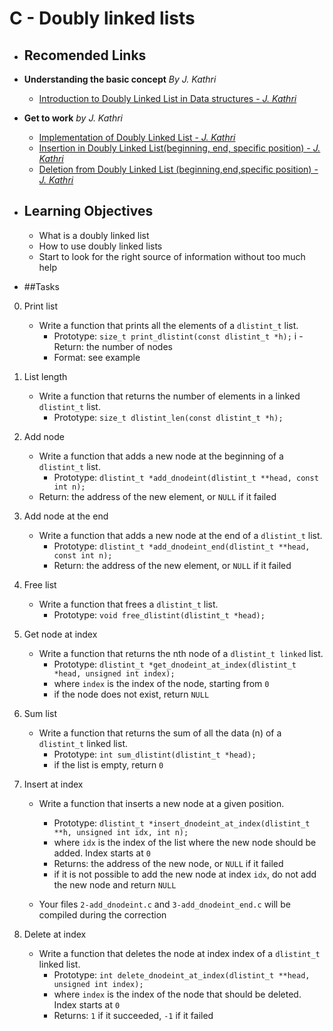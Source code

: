 # C - Doubly linked lists

- ## Recomended Links 
- __Understanding the basic concept__ *By J. Kathri* 
	- [Introduction to Doubly Linked List in Data structures - *J. Kathri*](https://www.youtube.com/watch?v=nquQ_fYGGA4)

- __Get to work__ *by J. Kathri*	
	- [Implementation of Doubly Linked List - *J. Kathri*](https://www.youtube.com/watch?v=H8-IuKKiQeo)
	- [Insertion in Doubly Linked List(beginning, end, specific position) - *J. Kathri*](https://www.youtube.com/watch?v=v4szCPs9yEY&list=PLdo5W4Nhv31bbKJzrsKfMpo_grxuLl8LU&index=18)
	- [Deletion from Doubly Linked List (beginning,end,specific position) - *J. Kathri*](https://www.youtube.com/watch?v=7yNUXcOcHwE)


- ## Learning Objectives

	- What is a doubly linked list
	- How to use doubly linked lists
	- Start to look for the right source of information without too much help

- ##Tasks

0. Print list
	- Write a function that prints all the elements of a `dlistint_t` list.
		- Prototype: `size_t print_dlistint(const dlistint_t *h);`
i		- Return: the number of nodes
		- Format: see example

1. List length
	- Write a function that returns the number of elements in a linked `dlistint_t` list.
		- Prototype: `size_t dlistint_len(const dlistint_t *h);`

2. Add node
	- Write a function that adds a new node at the beginning of a `dlistint_t` list.
		- Prototype: `dlistint_t *add_dnodeint(dlistint_t **head, const int n);`
	- Return: the address of the new element, or `NULL` if it failed

3. Add node at the end
	- Write a function that adds a new node at the end of a `dlistint_t` list.
		- Prototype: `dlistint_t *add_dnodeint_end(dlistint_t **head, const int n);`
		- Return: the address of the new element, or `NULL` if it failed

4. Free list
	- Write a function that frees a `dlistint_t` list.
		- Prototype: `void free_dlistint(dlistint_t *head);`

5. Get node at index
	- Write a function that returns the nth node of a `dlistint_t linked` list.
		- Prototype: `dlistint_t *get_dnodeint_at_index(dlistint_t *head, unsigned int index);`
		- where `index` is the index of the node, starting from `0`
		- if the node does not exist, return `NULL`

6. Sum list
	- Write a function that returns the sum of all the data (n) of a `dlistint_t` linked list.
		- Prototype: `int sum_dlistint(dlistint_t *head);`
		- if the list is empty, return `0`

7. Insert at index
	- Write a function that inserts a new node at a given position.
		- Prototype: `dlistint_t *insert_dnodeint_at_index(dlistint_t **h, unsigned int idx, int n);`
		- where `idx` is the index of the list where the new node should be added. Index starts at `0`
		- Returns: the address of the new node, or `NULL` if it failed
		- if it is not possible to add the new node at index `idx`, do not add the new node and return `NULL`
		
	- Your files `2-add_dnodeint.c` and `3-add_dnodeint_end.c` will be compiled during the correction		

8. Delete at index
	- Write a function that deletes the node at index index of a `dlistint_t` linked list.
		- Prototype: `int delete_dnodeint_at_index(dlistint_t **head, unsigned int index);`
		- where `index` is the index of the node that should be deleted. Index starts at `0`
		- Returns: `1` if it succeeded, `-1` if it failed
	
		





